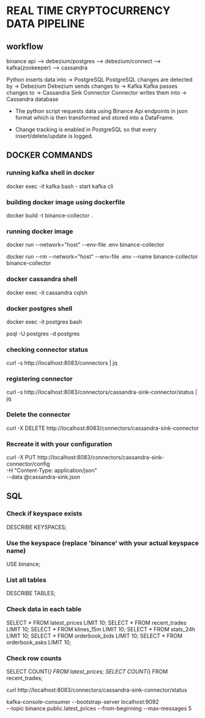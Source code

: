 # REAL TIME CRYPTOCURRENCY DATA PIPELINE

## workflow
binance api --> debezium/postgres --> debezium/connect --> kafka(zookeeper) --> cassandra


Python inserts data into → PostgreSQL 
PostgreSQL changes are detected by → Debezium 
Debezium sends changes to → Kafka 
Kafka passes changes to → Cassandra Sink Connector 
Connector writes them into → Cassandra database


- The python script requests data using Binance Api endpoints in json format which is then transformed and stored into a DataFrame.

- Change tracking is enabled in PostgreSQL so that every insert/delete/update is logged.


## DOCKER COMMANDS 

### running kafka shell in docker
docker exec -it kafka bash - start kafka cli

### building docker image using dockerfile
docker build -t binance-collector .

### running docker image
docker run --network="host" --env-file .env binance-collector

docker run --rm --network="host" --env-file .env --name binance-collector binance-collector

### docker cassandra shell
docker exec -it cassandra cqlsh

### docker postgres shell
docker exec -it postgres bash 

psql -U postgres -d postgres

### checking connector status
curl -s http://localhost:8083/connectors | jq  

### registering connector 
curl -s http://localhost:8083/connectors/cassandra-sink-connector/status | jq

### Delete the connector
curl -X DELETE http://localhost:8083/connectors/cassandra-sink-connector

### Recreate it with your configuration
curl -X PUT http://localhost:8083/connectors/cassandra-sink-connector/config \
  -H "Content-Type: application/json" \
  --data @cassandra-sink.json

## SQL
### Check if keyspace exists
DESCRIBE KEYSPACES;

### Use the keyspace (replace 'binance' with your actual keyspace name)
USE binance;

### List all tables
DESCRIBE TABLES;

### Check data in each table
SELECT * FROM latest_prices LIMIT 10;
SELECT * FROM recent_trades LIMIT 10;
SELECT * FROM klines_15m LIMIT 10;
SELECT * FROM stats_24h LIMIT 10;
SELECT * FROM orderbook_bids LIMIT 10;
SELECT * FROM orderbook_asks LIMIT 10;

### Check row counts
SELECT COUNT(*) FROM latest_prices;
SELECT COUNT(*) FROM recent_trades;

curl http://localhost:8083/connectors/cassandra-sink-connector/status


kafka-console-consumer --bootstrap-server localhost:9092 \
  --topic binance.public.latest_prices --from-beginning --max-messages 5